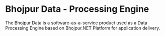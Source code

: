 # Bhojpur Data - Processing Engine

The Bhojpur Data is a software-as-a-service product used as a Data Processing Engine based on Bhojpur.NET Platform for application delivery.
